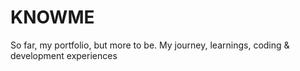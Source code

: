 # KNOWME

So far, my portfolio, but more to be. My journey, learnings, coding & development experiences
